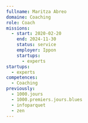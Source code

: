 ```yaml
---
fullname: Maritza Abreo
domaine: Coaching
role: Coach
missions:
  - start: 2020-02-20
    end: 2024-11-30
    status: service
    employer: Ippon
    startups:
      - experts
startups:
  - experts
competences:
  - Coaching
previously:
  - 1000.jours
  - 1000.premiers.jours.blues
  - infoparquet
  - zen
---
```

